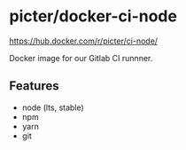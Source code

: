 # picter/docker-ci-node

https://hub.docker.com/r/picter/ci-node/

Docker image for our Gitlab CI runnner.

## Features

* node (lts, stable)
* npm
* yarn
* git
